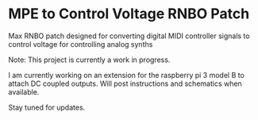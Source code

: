 # MPE to Control Voltage RNBO Patch

Max RNBO patch designed for converting digital MIDI controller signals to control voltage for controlling analog synths

Note: This project is currently a work in progress.

I am currently working on an extension for the raspberry pi 3 model B to attach DC coupled outputs. Will post instructions and schematics when available.

Stay tuned for updates.

